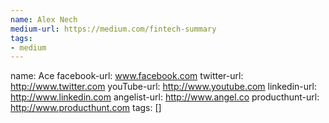```yaml
---
name: Alex Nech
medium-url: https://medium.com/fintech-summary
tags:
- medium
---
```

name: Ace
facebook-url: www.facebook.com
twitter-url: http://www.twitter.com
youTube-url: http://www.youtube.com
linkedin-url: http://www.linkedin.com
angelist-url: http://www.angel.co
producthunt-url: http://www.producthunt.com
tags: []
